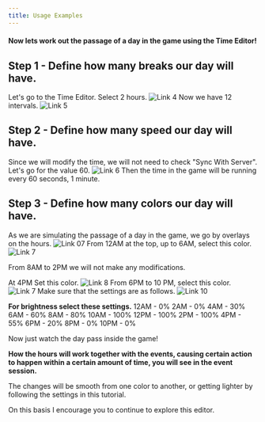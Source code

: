 ```yaml
---
title: Usage Examples
---
```

#### Now lets work out the passage of a day in the game using the Time Editor!

## Step 1 - Define how many breaks our day will have.
Let's go to the Time Editor.
Select 2 hours.
![Link 4](http://www.ascensiongamedev.com/resources/filehost/8bc7eb499646e0df06eaa246858d1061.png)
Now we have 12 intervals.
![Link 5](http://www.ascensiongamedev.com/resources/filehost/73b3a191da689fbbd92a12ce11e13895.png)

## Step 2 - Define how many speed our day will have.
Since we will modify the time, we will not need to check "Sync With Server".
Let's go for the value 60.
![Link 6](http://www.ascensiongamedev.com/resources/filehost/a9ad67f46779eb9dd42be63cdfd6867d.png)
Then the time in the game will be running every 60 seconds, 1 minute.

## Step 3 - Define how many colors our day will have.
As we are simulating the passage of a day in the game, we go by overlays on the hours.
![Link 07](http://www.ascensiongamedev.com/resources/filehost/ff84f9118fc4307705cf4ccbbb498a1a.png)
From 12AM at the top, up to 6AM, select this color.
![Link 7](http://www.ascensiongamedev.com/resources/filehost/5304b29ab332b5f9a8a965055d2a7930.png)

From 8AM to 2PM we will not make any modifications.

At 4PM Set this color.
![Link 8](http://www.ascensiongamedev.com/resources/filehost/a56b2c2b8d39f63f3aa2fe85f9d1ccfe.png)
From 6PM to 10 PM, select this color.
![Link 7](http://www.ascensiongamedev.com/resources/filehost/5304b29ab332b5f9a8a965055d2a7930.png)
Make sure that the settings are as follows.
![Link 10](http://www.ascensiongamedev.com/resources/filehost/1d145d900efe16936f79124c8ad63afd.png)

**For brightness select these settings.**
12AM - 0%
2AM - 0%
4AM - 30%
6AM - 60%
8AM - 80%
10AM - 100%
12PM - 100%
2PM - 100%
4PM - 55%
6PM - 20%
8PM - 0%
10PM - 0%

Now just watch the day pass inside the game!

**How the hours will work together with the events, causing certain action to happen within a certain amount of time, you will see in the event session.**

The changes will be smooth from one color to another, or getting lighter by following the settings in this tutorial.


On this basis I encourage you to continue to explore this editor.